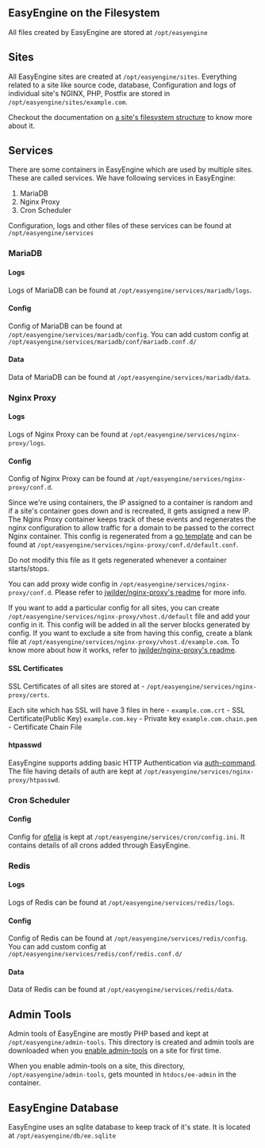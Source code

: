 ## EasyEngine on the Filesystem

All files created by EasyEngine are stored at `/opt/easyengine`

## Sites

All EasyEngine sites are created at `/opt/easyengine/sites`. Everything related to a site like source code, database, Configuration and logs of individual site's NGINX, PHP, Postfix are stored in `/opt/easyengine/sites/example.com`. 

Checkout the documentation on [a site's filesystem structure](site-structure.md) to know more about it.

## Services

There are some containers in EasyEngine which are used by multiple sites. These are called services. We have following services in EasyEngine:

1. MariaDB
2. Nginx Proxy
3. Cron Scheduler

Configuration, logs and other files of these services can be found at `/opt/easyengine/services`

### MariaDB
#### Logs
Logs of MariaDB can be found at `/opt/easyengine/services/mariadb/logs`.

#### Config
Config of MariaDB can be found at `/opt/easyengine/services/mariadb/config`.
You can add custom config at `/opt/easyengine/services/mariadb/conf/mariadb.conf.d/`

#### Data
Data of MariaDB can be found at `/opt/easyengine/services/mariadb/data`.

### Nginx Proxy
#### Logs
Logs of Nginx Proxy can be found at `/opt/easyengine/services/nginx-proxy/logs`.

#### Config
Config of Nginx Proxy can be found at `/opt/easyengine/services/nginx-proxy/conf.d`.

Since we're using containers, the IP assigned to a container is random and if a site's container goes down and is recreated, it gets assigned a new IP. The Nginx Proxy container keeps track of these events and regenerates the nginx configuration to allow traffic for a domain to be passed to the correct Nginx container. This config is regenerated from a [go template](https://github.com/EasyEngine/dockerfiles/blob/master/nginx-proxy/nginx.tmpl) and can be found at `/opt/easyengine/services/nginx-proxy/conf.d/default.conf`.  

Do not modify this file as it gets regenerated whenever a container starts/stops.

You can add proxy wide config in `/opt/easyengine/services/nginx-proxy/conf.d`. Please refer to [jwilder/nginx-proxy's readme](https://github.com/jwilder/nginx-proxy#proxy-wide) for more info.

If you want to add a particular config for all sites, you can create `/opt/easyengine/services/nginx-proxy/vhost.d/default` file and add your config in it. This config will be added in all the server blocks generated by config. If you want to exclude a site from having this config, create a blank file at `/opt/easyengine/services/nginx-proxy/vhost.d/example.com`. To know more about how it works, refer to [jwilder/nginx-proxy's readme](https://github.com/jwilder/nginx-proxy#per-virtual_host).

#### SSL Certificates

SSL Certificates of all sites are stored at - `/opt/easyengine/services/nginx-proxy/certs`.

Each site which has SSL will have 3 files in here - 
`example.com.crt` - SSL Certificate(Public Key)
`example.com.key` - Private key
`example.com.chain.pem` - Certificate Chain File 

#### htpasswd

EasyEngine supports adding basic HTTP Authentication via [auth-command](https://github.com/easyengine/auth-command). The file having details of auth are kept at `/opt/easyengine/services/nginx-proxy/htpasswd`.

### Cron Scheduler
#### Config
Config for [ofelia](https://github.com/mcuadros/ofelia/) is kept at `/opt/easyengine/services/cron/config.ini`. It contains details of all crons added through EasyEngine.

### Redis
#### Logs
Logs of Redis can be found at `/opt/easyengine/services/redis/logs`.

#### Config
Config of Redis can be found at `/opt/easyengine/services/redis/config`.
You can add custom config at `/opt/easyengine/services/redis/conf/redis.conf.d/`

#### Data
Data of Redis can be found at `/opt/easyengine/services/redis/data`.

## Admin Tools
Admin tools of EasyEngine are mostly PHP based and kept at `/opt/easyengine/admin-tools`. This directory is created and admin tools are downloaded when you [enable admin-tools](https://github.com/EasyEngine/docs/blob/master/commands/admin-tools/enable.md#ee-admin-tools-enable) on a site for first time.

When you enable admin-tools on a site, this directory, `/opt/easyengine/admin-tools`, gets mounted in `htdocs/ee-admin` in the container. 

## EasyEngine Database

EasyEngine uses an sqlite database to keep track of it's state. It is located at `/opt/easyengine/db/ee.sqlite`
